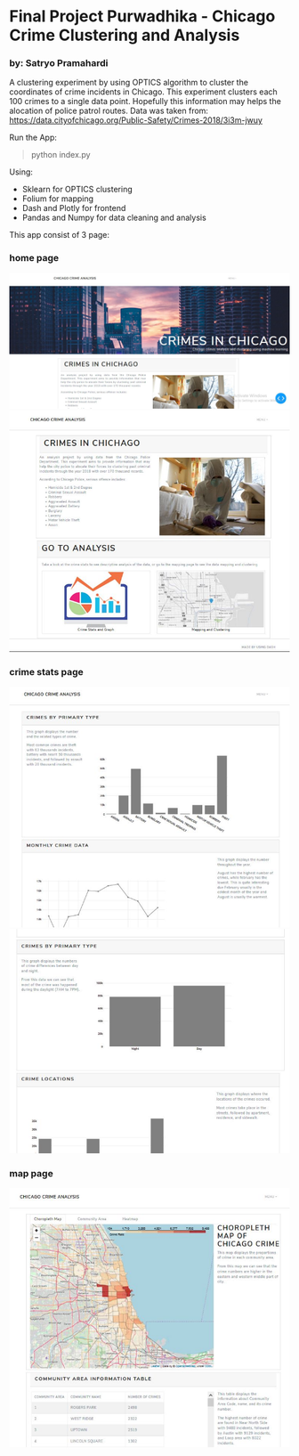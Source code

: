 # Final Project Purwadhika - Chicago Crime Clustering and Analysis
### by: Satryo Pramahardi

A clustering experiment by using OPTICS algorithm to cluster the coordinates of crime incidents in Chicago.
This experiment clusters each 100 crimes to a single data point. Hopefully this information may helps the alocation of police patrol routes. Data was taken from: https://data.cityofchicago.org/Public-Safety/Crimes-2018/3i3m-jwuy

Run the App:
> python index.py

Using:
* Sklearn for OPTICS clustering
* Folium for mapping
* Dash and Plotly for frontend
* Pandas and Numpy for data cleaning and analysis

This app consist of 3 page:

### home page
![home 1](https://github.com/satryopramahardi/final-project-purwadhika/blob/master/screenhsot/home1.JPG)
![home 2](https://raw.githubusercontent.com/satryopramahardi/final-project-purwadhika/master/screenhsot/home2.JPG)

### crime stats page
![stats 1](https://raw.githubusercontent.com/satryopramahardi/final-project-purwadhika/master/screenhsot/stas1.JPG)
![stats 2](https://raw.githubusercontent.com/satryopramahardi/final-project-purwadhika/master/screenhsot/stats2.JPG)

### map page
![map 1](https://github.com/satryopramahardi/final-project-purwadhika/blob/master/screenhsot/maps.JPG)
